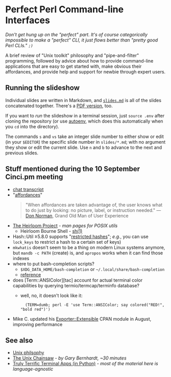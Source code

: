 Perfect Perl Command-line Interfaces
====================================

_Don't get hung up on the "perfect" part. It's of course categorically
impossible to make a "perfect" CLI, it just flows better than "pretty good Perl
CLIs." `;)`_

A brief review of "Unix toolkit" philosophy and "pipe-and-filter" programming,
followed by advice about how to provide command-line applications that are easy
to get started with, make obvious their affordances, and provide help and
support for newbie through expert users.


Running the slideshow
---------------------

Individual slides are written in Markdown, and [`slides.md`](slides.md) is all
of the slides concatenated together. There's a [PDF version](slides.pdf), too.

If you want to _run_ the slideshow in a terminal session, just `source .env`
after cloning the repository (or use [autoenv][], which does this automatically
when you `cd` into the directory).

The commands `s` and `vs` take an integer slide number to either show or edit
(in your `$EDITOR`) the specific slide number in `slides/*.md`; with no
argument they show or edit the current slide. Use `n` and `b` to advance to the
next and previous slides.


Stuff mentioned during the 10 September Cinci.pm meeting
--------------------------------------------------------

* [chat transcript](transcript/20200910.md)
* "[affordances][af]"
  > "When affordances are taken advantage of, the user knows what to do
  > just by looking: no picture, label, or instruction needed."
  > — [Don Norman][dn], Grand Old Man of User Experience 
* [The Heirloom Project][hp] - _man pages for POSIX utils_
    * Heirloom Bourne Shell - [sh(1)][sh1]
* Hash::Util ≥5.8.0 supports "[restricted hashes][rh]"; _e.g._, you can use
  `lock_keys` to restrict a hash to a certain set of keys)
* `mkwhatis` doesn't seem to be a thing on modern Linux systems anymore, but
  `mandb -c PATH` (create) is, and `apropos` works when it can find those
  indexes
* where to put bash-completion scripts?
    * `$XDG_DATA_HOME/bash-completion` or `~/.local/share/bash-completion`
    * [reference][bcfaq]
* does [Term::ANSIColor][tac] account for actual terminal color capabilities by
  querying termio/termcap/terminfo database?
    * well, no, it doesn't look like it:

            (TERM=dumb; perl -E 'use Term::ANSIColor; say colored("RED!", "bold red")')

* Mike C. updated his [Exporter::Extensible][ee] CPAN module in August,
  improving performance


See also
--------

* [Unix philsophy][up]
* [The Unix Chainsaw][yt1] - _by Gary Bernhardt, ~30 minutes_
* [Truly Terrific Terminal Apps (in Python)][tttapy] - _most of the material
  here is language-agnostic_


[10rec]: https://academic.oup.com/gigascience/article/2/1/2047-217X-2-15/2656133
[autoenv]: https://github.com/inishchith/autoenv
[up]: https://en.wikipedia.org/wiki/Unix_philosophy
[yt1]: https://www.youtube.com/watch?v=sCZJblyT_XM
[tttapy]: https://bit.ly/tttapy
[af]: https://www.interaction-design.org/literature/topics/affordances
[dn]: https://en.wikipedia.org/wiki/Don_Norman
[hp]: http://heirloom.sourceforge.net/index.html
[sh1]: http://heirloom.sourceforge.net/sh/sh.1.html
[rh]: https://metacpan.org/pod/Hash::Util#Restricted-hashes
[bcfaq]: https://github.com/scop/bash-completion#faq
[ee]: https://metacpan.org/pod/distribution/Exporter-Extensible/lib/Exporter/Extensible.pm
